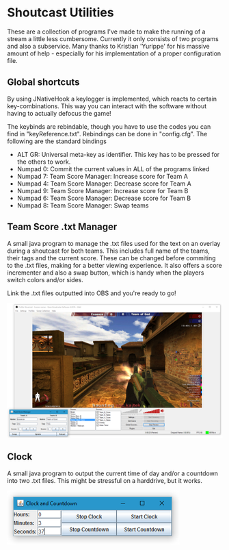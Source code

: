 # Shoutcast Utilities
These are a collection of programs I've made to make the running of a stream a little less cumbersome. Currently it only consists of two programs and also a subservice. Many thanks to Kristian 'Yurippe' for his massive amount of help - especially for his implementation of a proper configuration file.

## Global shortcuts
By using JNativeHook a keylogger is implemented, which reacts to certain key-combinations. This way you can interact with the software without having to actually defocus the game!

The keybinds are rebindable, though you have to use the codes you can find in "keyReference.txt". Rebindings can be done in "config.cfg". The following are the standard bindings

- ALT GR: Universal meta-key as identifier. This key has to be pressed for the others to work.
- Numpad 0: Commit the current values in ALL of the programs linked
- Numpad 7: Team Score Manager: Increase score for Team A
- Numpad 4: Team Score Manager: Decrease score for Team A
- Numpad 9: Team Score Manager: Increase score for Team B
- Numpad 6: Team Score Manager: Decrease score for Team B
- Numpad 8: Team Score Manager: Swap teams

## Team Score .txt Manager
A small java program to manage the .txt files used for the text on an overlay during a shoutcast for both teams. This includes full name of the teams, their tags and the current score.
These can be changed before commiting to the .txt files, making for a better viewing experience. It also offers a score incrementer and also a swap button, which is handy when the players switch colors and/or sides.

Link the .txt files outputted into OBS and you're ready to go!

![Alt text](/TeamScoreManager.png?raw=true "OBS using the output of the program")

## Clock
A small java program to output the current time of day and/or a countdown into two .txt files. This might be stressful on a harddrive, but it works.

![Alt text](/Clock.png?raw=true "The timer")
